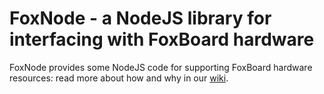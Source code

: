 FoxNode - a NodeJS library for interfacing with FoxBoard hardware
=================================================================

FoxNode provides some NodeJS code for supporting FoxBoard hardware resources: read more about how and why in our [wiki](../wiki/).
